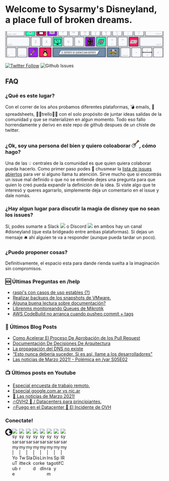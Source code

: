 # Welcome to Sysarmy's Disneyland, a place full of broken dreams.
<img src="https://raw.githubusercontent.com/edux/disneyland/master/misc/images/banner_sysarmy.png">

[![Twitter Follow](https://img.shields.io/twitter/follow/sysarmy?color=1DA1F2&logo=twitter&style=for-the-badge)](https://twitter.com/intent/follow?original_referer=https%3A%2F%2Fgithub.com%2Fsysarmy&screen_name=sysarmy)
![Github Issues](https://img.shields.io/github/issues/sysarmy/disneyland?label=geniales%20ideas%20Pendientes&style=for-the-badge&logoWitdh=50) 

## FAQ

### ¿Qué es este lugar?

Con el correr de los años probamos diferentes plataformas, 💣 emails, 💩 spreadsheets, 💩💩trello💩💩 con el solo propósito de juntar ideas salidas de la comunidad y que se materializen en algun momento. Todo eso fallo horrendamente y derivo en este repo de github despues de un chiste de twitter. 

### ¿Ok, soy una persona del bien y quiero coloaborar <img src="https://raw.githubusercontent.com/edux/disneyland/master/misc/images/shovel.png" width="24">, cómo hago?


Una de las 💡 centrales de la comunidad es que quien quiera colaborar pueda hacerlo. Como primer paso podes 🔎 chusmear la [lista de issues abiertos](https://github.com/sysarmy/disneyland/issues) para ver si alguno llama tu atención. Sirve mucho que si encontrás un issue mal definido o que no se entiende dejes una pregunta para que quien lo creó pueda expandir la definición de la idea. Si viste algo que te interesó y queres agarrarlo, simplemente deja un comentario en el issue y dale nomás.

### ¿Hay algun lugar para discutir la magia de disney que no sean los issues?

Sí, podes sumarte a Slack [<img width="15px" src="https://cdn.jsdelivr.net/npm/simple-icons@v3/icons/slack.svg" />][slack]
 o Discord [<img width="15px" src="https://cdn.jsdelivr.net/npm/simple-icons@v3/icons/discord.svg" />][discord] en ambos hay un canal #disneyland (que esta bridgeado entre ambas plataformas). Si dejas un mensaje 🛎️ ahí alguien te va a responder (aunque pueda tardar un poco).

### ¿Puedo proponer cosas?

Definitivamente, el espacio esta para dande rienda suelta a la imaginación sin compromisos.

### 🆘 Últimas Preguntas en /help

<!-- HELP:START -->
- [raspi's con casos de uso estables (?)](https://help.sysarmy.com/discussion/4830/raspis-con-casos-de-uso-estables)
- [Realizar backups de los snapshots de VMware.](https://help.sysarmy.com/discussion/4829/realizar-backups-de-los-snapshots-de-vmware)
- [Alguna buena lectura sobre documentación?](https://help.sysarmy.com/discussion/4828/alguna-buena-lectura-sobre-documentacion)
- [Librenms monitoreando Queues de Mikrotik](https://help.sysarmy.com/discussion/4826/librenms-monitoreando-queues-de-mikrotik)
- [AWS CodeBuild no arranca cuando pusheo commit + tags](https://help.sysarmy.com/discussion/4825/aws-codebuild-no-arranca-cuando-pusheo-commit-tags)
<!-- HELP:END -->

### 📕 Últimos Blog Posts

<!-- BLOG-POST-LIST:START -->
- [Como Acelerar El Proceso De Aprobación de los Pull Request](https://sysarmy.com/blog/posts/como-acelerar-el-proceso-de-pull-request/)
- [Documentación De Decisiones De Arquitectura](https://sysarmy.com/blog/posts/documentacion-decisiones-de-arquitectura/)
- [La propagación del DNS no existe](https://sysarmy.com/blog/posts/la-propagacion-de-dns-no-existe/)
- [“Esto nunca debería suceder. Si es así, llame a los desarrolladores"](https://sysarmy.com/blog/posts/crear-un-buen-feedback-loop-entre-ops-y-devs-usando-documentacion/)
- [Las noticias de Marzo 2021! - Polémica en /var S05E02](https://sysarmy.com/blog/posts/polemicaenvar-s05e02/)
<!-- BLOG-POST-LIST:END -->

### 📺 Últimos posts en Youtube

<!-- YOUTUBE:START -->
- [Especial encuesta de trabajo remoto.](https://www.youtube.com/watch?v=hoBWNicqxiI)
- [Especial google.com.ar vs nic.ar](https://www.youtube.com/watch?v=4o-LlbWHcWE)
- [📰 Las noticias de Marzo 2021!](https://www.youtube.com/watch?v=EX_ORKWr6IY)
- [🔥OVH2 🚒 / Datacenters para principiantes.](https://www.youtube.com/watch?v=AjpR6-6ccZw)
- [🔥Fuego en el Datacenter 🚒 El Incidente de OVH](https://www.youtube.com/watch?v=PQU_4tNPhcM)
<!-- YOUTUBE:END -->

### Conectate!

[<img align="left" alt="sysarmy" width="22px" src="https://raw.githubusercontent.com/iconic/open-iconic/master/svg/globe.svg" />][website]
[<img align="left" alt="sysarmy | YouTube" width="22px" src="https://cdn.jsdelivr.net/npm/simple-icons@v3/icons/youtube.svg" />][youtube]
[<img align="left" alt="sysarmy | Twitter" width="22px" src="https://cdn.jsdelivr.net/npm/simple-icons@v3/icons/twitter.svg" />][twitter]
[<img align="left" alt="sysarmy | Slack" width="22px" src="https://cdn.jsdelivr.net/npm/simple-icons@v3/icons/slack.svg" />][slack]
[<img align="left" alt="sysarmy | Discord" width="22px" src="https://cdn.jsdelivr.net/npm/simple-icons@v3/icons/discord.svg" />][discord]
[<img align="left" alt="sysarmy | LinkedIn" width="22px" src="https://cdn.jsdelivr.net/npm/simple-icons@v3/icons/linkedin.svg" />][linkedin]
[<img align="left" alt="sysarmy | Instagram" width="22px" src="https://cdn.jsdelivr.net/npm/simple-icons@v3/icons/instagram.svg" />][instagram]
[<img align="left" alt="sysarmy | Spotify" width="22px" src="https://cdn.jsdelivr.net/npm/simple-icons@v3/icons/spotify.svg" />][spotify]
[<img align="left" alt="sysarmy | IRC" width="22px" src="https://cdn.jsdelivr.net/npm/simple-icons@v3/icons/wechat.svg" />][irc]


[website]: https://sysarmy.com
[slack]: https://sysar.my/slack
[discord]: https://sysar.my/discord 
[blog]: https://sysarmy.com/blog
[twitter]: https://twitter.com/sysarmy
[youtube]: https://youtube.com/sysarmyar
[spotify]: https://sysar.my/spotify
[instagram]: https://www.instagram.com/sysarmy/
[linkedin]: https://www.linkedin.com/groups/4736196
[irc]: https://webchat.freenode.net/?channels=#sysarmy
[icons]: https://simpleicons.org
